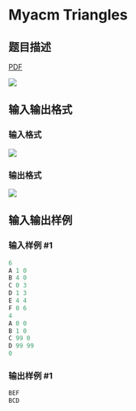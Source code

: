 # Myacm Triangles

## 题目描述

[problemUrl]: https://uva.onlinejudge.org/index.php?option=com_onlinejudge&Itemid=8&category=13&page=show_problem&problem=1053

[PDF](https://uva.onlinejudge.org/external/101/p10112.pdf)

![](https://cdn.luogu.com.cn/upload/vjudge_pic/UVA10112/2e3ed64b2e9fdb6e2c028f026acd560cdc48b2ce.png)

## 输入输出格式

### 输入格式

![](https://cdn.luogu.com.cn/upload/vjudge_pic/UVA10112/73298b09045a98779ed296fcdebfcd3b583030e9.png)

### 输出格式

![](https://cdn.luogu.com.cn/upload/vjudge_pic/UVA10112/4e86f99a5bdbc8634a64e38814d5700b80b7b88a.png)

## 输入输出样例

### 输入样例 #1

```cpp
6
A 1 0
B 4 0
C 0 3
D 1 3
E 4 4
F 0 6
4
A 0 0
B 1 0
C 99 0
D 99 99
0
```


### 输出样例 #1

```cpp
BEF
BCD
```


